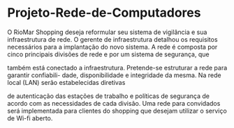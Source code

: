 # Projeto-Rede-de-Computadores
O RioMar Shopping deseja reformular seu sistema de vigilância e sua infraestrutura de rede. O
gerente de infraestrutura detalhou os requisitos necessários para a implantação do novo sistema.
A rede é composta por cinco principais divisões de rede e por um sistema de segurança, que

também está conectado a infraestrutura. Pretende-se estruturar a rede para garantir confiabili-
dade, disponibilidade e integridade da mesma. Na rede local (LAN) serão estabelecidas diretivas

de autenticação das estações de trabalho e políticas de segurança de acordo com as necessidades
de cada divisão. Uma rede para convidados será implementada para clientes do shopping que
desejam utilizar o serviço de Wi-fi aberto.

